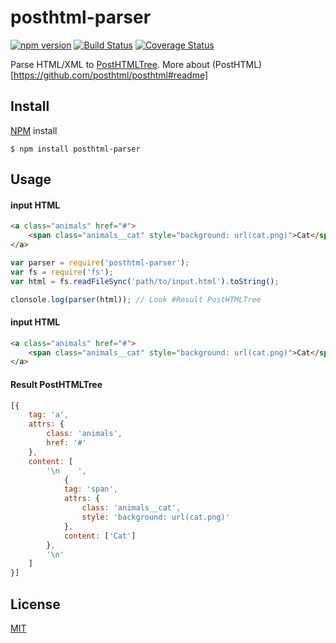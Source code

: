 # posthtml-parser
[![npm version](https://badge.fury.io/js/posthtml-parser.svg)](http://badge.fury.io/js/posthtml-parser)
[![Build Status](https://travis-ci.org/posthtml/posthtml-parser.svg?branch=master)](https://travis-ci.org/posthtml/posthtml-parser?branch=master)
[![Coverage Status](https://coveralls.io/repos/posthtml/posthtml-parser/badge.svg?branch=master)](https://coveralls.io/r/posthtml/posthtml-parser?branch=master)

Parse HTML/XML to [PostHTMLTree](https://github.com/posthtml/posthtml#posthtml-json-tree-example). 
More about (PostHTML)[https://github.com/posthtml/posthtml#readme]

## Install

[NPM](http://npmjs.com) install
```
$ npm install posthtml-parser
```

## Usage 

#### input HTML
```html
<a class="animals" href="#">
    <span class="animals__cat" style="background: url(cat.png)">Cat</span>
</a>
```
```js
var parser = require('posthtml-parser');
var fs = require('fs');
var html = fs.readFileSync('path/to/input.html').toString();

clonsole.log(parser(html)); // Look #Result PostHTMLTree
```

#### input HTML
```html
<a class="animals" href="#">
    <span class="animals__cat" style="background: url(cat.png)">Cat</span>
</a>
```

#### Result PostHTMLTree
```js
[{
    tag: 'a',
    attrs: {
        class: 'animals',
        href: '#'
    },
    content: [
        '\n    ',
            {
            tag: 'span',
            attrs: {
                class: 'animals__cat',
                style: 'background: url(cat.png)'
            },
            content: ['Cat']
        },
        '\n'
    ]
}]
```

## License

[MIT](LICENSE)
